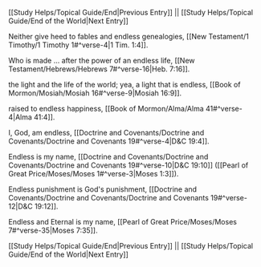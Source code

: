 [[Study Helps/Topical Guide/End|Previous Entry]]  ||  [[Study Helps/Topical Guide/End of the World|Next Entry]]

 Neither give heed to fables and endless genealogies, [[New Testament/1 Timothy/1 Timothy 1#^verse-4|1 Tim. 1:4]].

 Who is made ... after the power of an endless life, [[New Testament/Hebrews/Hebrews 7#^verse-16|Heb. 7:16]].

 the light and the life of the world; yea, a light that is endless, [[Book of Mormon/Mosiah/Mosiah 16#^verse-9|Mosiah 16:9]].

 raised to endless happiness, [[Book of Mormon/Alma/Alma 41#^verse-4|Alma 41:4]].

 I, God, am endless, [[Doctrine and Covenants/Doctrine and Covenants/Doctrine and Covenants 19#^verse-4|D&C 19:4]].

 Endless is my name, [[Doctrine and Covenants/Doctrine and Covenants/Doctrine and Covenants 19#^verse-10|D&C 19:10]] ([[Pearl of Great Price/Moses/Moses 1#^verse-3|Moses 1:3]]).

 Endless punishment is God's punishment, [[Doctrine and Covenants/Doctrine and Covenants/Doctrine and Covenants 19#^verse-12|D&C 19:12]].

 Endless and Eternal is my name, [[Pearl of Great Price/Moses/Moses 7#^verse-35|Moses 7:35]].

[[Study Helps/Topical Guide/End|Previous Entry]]  ||  [[Study Helps/Topical Guide/End of the World|Next Entry]]
